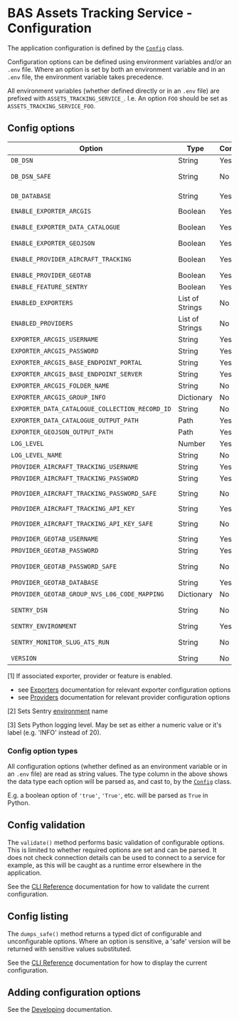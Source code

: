 # BAS Assets Tracking Service - Configuration

The application configuration is defined by the [`Config`](../src/assets_tracking_service/config.py) class.

Configuration options can be defined using environment variables and/or an `.env` file. Where an option is set by both
an environment variable and in an `.env` file, the environment variable takes precedence.

All environment variables (whether defined directly or in an `.env` file) are prefixed with `ASSETS_TRACKING_SERVICE_`.
I.e. An option `FOO` should be set as `ASSETS_TRACKING_SERVICE_FOO`.

## Config options

| Option                                         | Type            | Configurable | Required | Sensitive | Summary                                                             | Default       | Example                                                   |
|------------------------------------------------|-----------------|--------------|----------|-----------|---------------------------------------------------------------------|---------------|-----------------------------------------------------------|
| `DB_DSN`                                       | String          | Yes          | Yes      | Yes       | Postgres connection string                                          | *N/A*         | 'postgresql://username:password@$db.example.com/database' |
| `DB_DSN_SAFE`                                  | String          | No           | -        | -         | `DB_DSN` with sensitive elements redacted                           | *N/A*         | 'postgresql://username:REDACTED@$db.example.com/database' |
| `DB_DATABASE`                                  | String          | Yes          | No       | No        | Optional override for database in `DB_DSN`                          | *None*        | 'database_test'                                           |
| `ENABLE_EXPORTER_ARCGIS`                       | Boolean         | Yes          | No       | No        | Enables ArcGIS exporter if true                                     | *True*        | *True*                                                    |
| `ENABLE_EXPORTER_DATA_CATALOGUE`               | Boolean         | Yes          | No       | No        | Enables Data Catalogue exporter if true                             | *True*        | *True*                                                    |
| `ENABLE_EXPORTER_GEOJSON`                      | Boolean         | Yes          | No       | No        | Enables GeoJSON exporter if true                                    | *True*        | *True*                                                    |
| `ENABLE_PROVIDER_AIRCRAFT_TRACKING`            | Boolean         | Yes          | No       | No        | Enables Aircraft Tracking provider if true                          | *True*        | *True*                                                    |
| `ENABLE_PROVIDER_GEOTAB`                       | Boolean         | Yes          | No       | No        | Enables Geotab provider if true                                     | *True*        | *True*                                                    |
| `ENABLE_FEATURE_SENTRY`                        | Boolean         | Yes          | No       | No        | Enables Sentry monitoring if true                                   | *True*        | *True*                                                    |
| `ENABLED_EXPORTERS`                            | List of Strings | No           | -        | -         | Derived list of enabled exporter names                              | *N/A*         | '['arcgis', 'geojson]'                                    |
| `ENABLED_PROVIDERS`                            | List of Strings | No           | -        | -         | Derived list of enabled provider names                              | *N/A*         | '['geotab']'                                              |
| `EXPORTER_ARCGIS_USERNAME`                     | String          | Yes          | Yes [1]  | No        | See relevant exporter configuration                                 | *None*        | 'x'                                                       |
| `EXPORTER_ARCGIS_PASSWORD`                     | String          | Yes          | Yes [1]  | Yes       | See relevant exporter configuration                                 | *None*        | 'x'                                                       |
| `EXPORTER_ARCGIS_BASE_ENDPOINT_PORTAL`         | String          | Yes          | Yes [1]  | No        | See relevant exporter configuration                                 | *None*        | 'https://example.com'                                     |
| `EXPORTER_ARCGIS_BASE_ENDPOINT_SERVER`         | String          | Yes          | Yes [1]  | No        | See relevant exporter configuration                                 | *None*        | 'https://example.com/arcgis'                              |
| `EXPORTER_ARCGIS_FOLDER_NAME`                  | String          | No           | -        | -         | See relevant exporter configuration                                 | *N/A*         | 'example'                                                 |
| `EXPORTER_ARCGIS_GROUP_INFO`                   | Dictionary      | No           | -        | -         | See relevant exporter configuration                                 | *N/A*         | -                                                         |
| `EXPORTER_DATA_CATALOGUE_COLLECTION_RECORD_ID` | String          | No           | -        | No        | See relevant exporter configuration                                 | *N/A*         | '123'                                                     |
| `EXPORTER_DATA_CATALOGUE_OUTPUT_PATH`          | Path            | Yes          | Yes [1]  | No        | See relevant exporter configuration                                 | *None*        | '/data/exports/records'                                   |
| `EXPORTER_GEOJSON_OUTPUT_PATH`                 | Path            | Yes          | Yes [1]  | No        | See relevant exporter configuration                                 | *None*        | '/data/exports/output.geojson'                            |
| `LOG_LEVEL`                                    | Number          | Yes          | No       | No        | Application logging level                                           | 30            | 20                                                        |
| `LOG_LEVEL_NAME`                               | String          | No           | No       | Non       | Application logging level name                                      | 'WARNING'     | 'INFO'                                                    |
| `PROVIDER_AIRCRAFT_TRACKING_USERNAME`          | String          | Yes          | Yes [1]  | No        | See relevant provider configuration                                 | *None*        | 'x'                                                       |
| `PROVIDER_AIRCRAFT_TRACKING_PASSWORD`          | String          | Yes          | Yes [1]  | Yes       | See relevant provider configuration                                 | *None*        | 'x'                                                       |
| `PROVIDER_AIRCRAFT_TRACKING_PASSWORD_SAFE`     | String          | No           | -        | -         | `PROVIDER_AIRCRAFT_TRACKING_PASSWORD` with sensitive value redacted | *N/A*         | 'REDACTED'                                                |
| `PROVIDER_AIRCRAFT_TRACKING_API_KEY`           | String          | Yes          | Yes [1]  | Yes       | See relevant provider configuration                                 | *None*        | 'x'                                                       |
| `PROVIDER_AIRCRAFT_TRACKING_API_KEY_SAFE`      | String          | No           | -        | -         | `PROVIDER_AIRCRAFT_TRACKING_API_KEY` with sensitive value redacted  | *N/A*         | 'REDACTED'                                                |
| `PROVIDER_GEOTAB_USERNAME`                     | String          | Yes          | Yes [1]  | No        | See relevant provider configuration                                 | *None*        | 'x'                                                       |
| `PROVIDER_GEOTAB_PASSWORD`                     | String          | Yes          | Yes [1]  | Yes       | See relevant provider configuration                                 | *None*        | 'x'                                                       |
| `PROVIDER_GEOTAB_PASSWORD_SAFE`                | String          | No           | -        | -         | `PROVIDER_GEOTAB_PASSWORD` with sensitive value redacted            | *N/A*         | 'REDACTED'                                                |
| `PROVIDER_GEOTAB_DATABASE`                     | String          | Yes          | Yes [1]  | No        | See relevant provider configuration                                 | *None*        | 'x'                                                       |
| `PROVIDER_GEOTAB_GROUP_NVS_L06_CODE_MAPPING`   | Dictionary      | No           | -        | -         | See relevant provider configuration                                 | *N/A*         | -                                                         |
| `SENTRY_DSN`                                   | String          | No           | -        | -         | Sentry connection string (not considered sensitive)                 | *N/A*         | 'https://123@123.ingest.us.sentry.io/123'                 |
| `SENTRY_ENVIRONMENT`                           | String          | Yes          | No       | No        | [2]                                                                 | 'development' | 'production'                                              |
| `SENTRY_MONITOR_SLUG_ATS_RUN`                  | String          | No           | -        | -         | Name of the relevant sentry cron monitor for tracking data refresh  | *N/A*         | 'ats-run'                                                 |
| `VERSION`                                      | String          | No           | -        | -         | Application package version                                         | *N/A*         | '0.3.0'                                                   |

[1] If associated exporter, provider or feature is enabled.

- see [Exporters](./exporters.md) documentation for relevant exporter configuration options
- see [Providers](./providers.md) documentation for relevant provider configuration options

[2] Sets Sentry [environment](https://docs.sentry.io/platforms/python/configuration/environments/) name

[3] Sets Python logging level. May be set as either a numeric value or it's label (e.g. 'INFO' instead of 20).

### Config option types

All configuration options (whether defined as an environment variable or in an `.env` file) are read as string values.
The type column in the above shows the data type each option will be parsed as, and cast to, by the
[`Config`](../src/assets_tracking_service/config.py) class.

E.g. a boolean option of `'true'`, `'True'`, etc. will be parsed as `True` in Python.

## Config validation

The `validate()` method performs basic validation of configurable options. This is limited to whether required options
are set and can be parsed. It does not check connection details can be used to connect to a service for example, as
this will be caught as a runtime error elsewhere in the application.

See the [CLI Reference](./cli-reference.md#config-commands) documentation for how to validate the current configuration.

## Config listing

The `dumps_safe()` method returns a typed dict of configurable and unconfigurable options. Where an option is
sensitive, a 'safe' version will be returned with sensitive values substituted.

See the [CLI Reference](./cli-reference.md#config-commands) documentation for how to display the current configuration.

## Adding configuration options

See the [Developing](./dev.md#adding-configuration-options) documentation.
